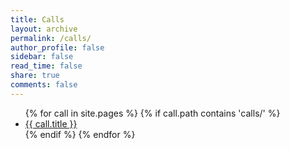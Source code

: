 ```yaml
---
title: Calls
layout: archive
permalink: /calls/
author_profile: false
sidebar: false
read_time: false
share: true
comments: false
---
```


<ul>
{% for call in site.pages %}
    {% if call.path contains 'calls/' %}
        <li><a href="{{ call.path | replace: '_pages/calls/', ' ' | replace: '.md', ' ' }}">{{ call.title }}</a></li>
    {% endif %}
{% endfor %}
</ul>

